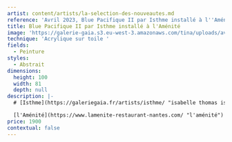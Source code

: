 ```yaml
---
artist: content/artists/la-selection-des-nouveautes.md
reference: 'Avril 2023, Blue Pacifique II par Isthme installé à l''Aménité'
title: Blue Pacifique II par Isthme installé à l'Aménité
image: 'https://galerie-gaia.s3.eu-west-3.amazonaws.com/tina/uploads/avril-2023/galerie-gaia-isthme ES amenité.jpg'
technique: 'Acrylique sur toile '
fields:
  - Peinture
styles:
  - Abstrait
dimensions:
  height: 100
  width: 81
  depth: null
description: |-
  # [Isthme](https://galeriegaia.fr/artists/isthme/ "isabelle thomas isthme ")

  [l'Aménité](https://www.lamenite-restaurant-nantes.com/ "l'aménité") extraordinaire restaurant de nos voisins tenu par le talentueux Richard Cornet 
price: 1900
contextual: false
---
```



